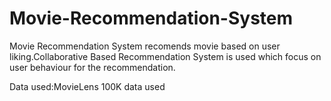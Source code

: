 # Movie-Recommendation-System

Movie Recommendation System recomends movie based on user liking.Collaborative Based Recommendation System is used which focus on user behaviour for the recommendation.


Data used:MovieLens 100K data used
